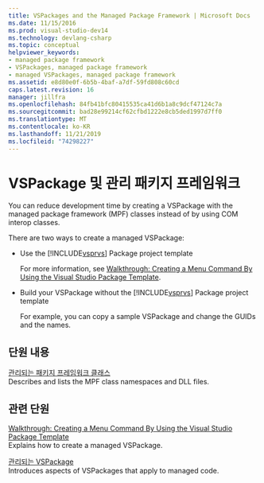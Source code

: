 ```yaml
---
title: VSPackages and the Managed Package Framework | Microsoft Docs
ms.date: 11/15/2016
ms.prod: visual-studio-dev14
ms.technology: devlang-csharp
ms.topic: conceptual
helpviewer_keywords:
- managed package framework
- VSPackages, managed package framework
- managed VSPackages, managed package framework
ms.assetid: e8d80e0f-6b5b-4baf-a7df-59fd808c60cd
caps.latest.revision: 16
manager: jillfra
ms.openlocfilehash: 84fb41bfc80415535ca41d6b1a8c9dcf47124c7a
ms.sourcegitcommit: bad28e99214cf62cfbd1222e8cb5ded1997d7ff0
ms.translationtype: MT
ms.contentlocale: ko-KR
ms.lasthandoff: 11/21/2019
ms.locfileid: "74298227"
---
```

# <a name="vspackages-and-the-managed-package-framework"></a>VSPackage 및 관리 패키지 프레임워크
You can reduce development time by creating a VSPackage with the managed package framework (MPF) classes instead of by using COM interop classes.  
  
 There are two ways to create a managed VSPackage:  
  
- Use the [!INCLUDE[vsprvs](../includes/vsprvs-md.md)] Package project template  
  
     For more information, see [Walkthrough: Creating a Menu Command By Using the Visual Studio Package Template](https://msdn.microsoft.com/library/1985fa7d-aad4-4866-b356-a125b6a246de).  
  
- Build your VSPackage without the [!INCLUDE[vsprvs](../includes/vsprvs-md.md)] Package project template  
  
     For example, you can copy a sample VSPackage and change the GUIDs and the names. 
  
## <a name="in-this-section"></a>단원 내용  
 [관리되는 패키지 프레임워크 클래스](../misc/managed-package-framework-classes.md)  
 Describes and lists the MPF class namespaces and DLL files.  
  
## <a name="related-sections"></a>관련 단원  
 [Walkthrough: Creating a Menu Command By Using the Visual Studio Package Template](https://msdn.microsoft.com/library/1985fa7d-aad4-4866-b356-a125b6a246de)  
 Explains how to create a managed VSPackage.  
  
 [관리되는 VSPackage](../misc/managed-vspackages.md)  
 Introduces aspects of VSPackages that apply to managed code.